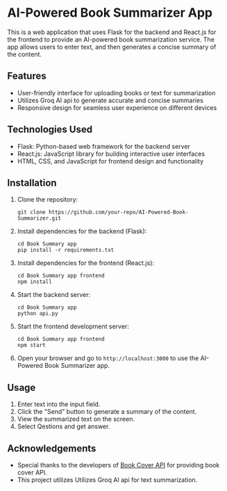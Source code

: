 # AI-Powered Book Summarizer App

This is a web application that uses Flask for the backend and React.js for the frontend to provide an AI-powered book summarization service. The app allows users to enter text, and then generates a concise summary of the content.

## Features

- User-friendly interface for uploading books or text for summarization
- Utilizes Groq AI api to generate accurate and concise summaries
- Responsive design for seamless user experience on different devices

## Technologies Used

- Flask: Python-based web framework for the backend server
- React.js: JavaScript library for building interactive user interfaces
- HTML, CSS, and JavaScript for frontend design and functionality

## Installation

1. Clone the repository:
   ```
   git clone https://github.com/your-repo/AI-Powered-Book-Summarizer.git
   ```

2. Install dependencies for the backend (Flask):
   ```
   cd Book Summary app
   pip install -r requirements.txt
   ```

3. Install dependencies for the frontend (React.js):
   ```
   cd Book Summary app frontend
   npm install
   ```

4. Start the backend server:
   ```
   cd Book Summary app 
   python api.py
   ```

5. Start the frontend development server:
   ```
   cd Book Summary app frontend
   npm start
   ```

6. Open your browser and go to `http://localhost:3000` to use the AI-Powered Book Summarizer app.

## Usage

1. Enter text into the input field.
2. Click the "Send" button to generate a summary of the content.
3. View the summarized text on the screen.
4. Select Qestions and get answer.

## Acknowledgements

- Special thanks to the developers of [Book Cover API](https://github.com/w3slley/bookcover-api) for providing book cover API.
- This project utilizes Utilizes Groq AI api for text summarization.
